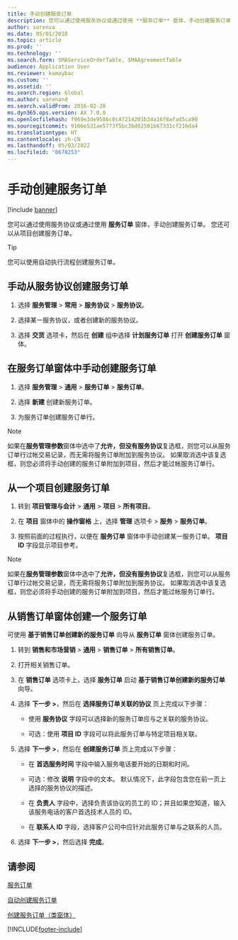 ```yaml
---
title: 手动创建服务订单
description: 您可以通过使用服务协议或通过使用 **服务订单** 窗体，手动创建服务订单。
author: sorenva
ms.date: 05/01/2018
ms.topic: article
ms.prod: ''
ms.technology: ''
ms.search.form: SMAServiceOrderTable, SMAAgreementTable
audience: Application User
ms.reviewer: kamaybac
ms.custom: ''
ms.assetid: ''
ms.search.region: Global
ms.author: sorenand
ms.search.validFrom: 2016-02-28
ms.dyn365.ops.version: AX 7.0.0
ms.openlocfilehash: f969e3de9586c0c47214201b34a16f8afad5ca90
ms.sourcegitcommit: 9166e531ae5773f5bc3bd02501b67331cf216da4
ms.translationtype: HT
ms.contentlocale: zh-CN
ms.lasthandoff: 05/03/2022
ms.locfileid: "8678253"
---
```

# <a name="create-service-orders-manually"></a>手动创建服务订单    

[!include [banner](../includes/banner.md)]


您可以通过使用服务协议或通过使用 **服务订单** 窗体，手动创建服务订单。 您还可以从项目创建服务订单。

> [!TIP]
> <P>您可以使用自动执行流程创建服务订单。 

## <a name="create-a-service-order-manually-from-a-service-agreement"></a>手动从服务协议创建服务订单

1.  选择 **服务管理** \> **常用** \> **服务协议** \> **服务协议**。

2.  选择某一服务协议，或者创建新的服务协议。

3.  选择 **交货** 选项卡，然后在 **创建** 组中选择 **计划服务订单** 打开 **创建服务订单** 窗体。

## <a name="create-a-service-order-manually-in-the-service-orders-form"></a>在服务订单窗体中手动创建服务订单

1.  选择 **服务管理** \> **通用** \> **服务订单** \> **服务订单**。

2.  选择 **新建** 创建新服务订单。

3.  为服务订单创建服务订单行。

> [!NOTE]
> <P>如果在<STRONG>服务管理参数</STRONG>窗体中选中了<STRONG>允许，但没有服务协议</STRONG>复选框，则您可以从服务订单行过帐交易记录，而无需将服务订单附加到服务协议。 如果取消选中该复选框，则您必须将手动创建的服务订单附加到项目，然后才能过帐服务订单行。</P>

## <a name="create-a-service-order-from-a-project"></a>从一个项目创建服务订单

1.  转到 **项目管理与会计** \> **通用** \> **项目** \> **所有项目**。

2.  在 **项目** 窗体中的 **操作窗格** 上，选择 **管理** 选项卡 \> **服务** \> **服务订单**。

3.  按照前面的过程执行，以便在 **服务订单** 窗体中手动创建某一服务订单。 **项目 ID** 字段显示项目参考。

> [!NOTE]
> <P>如果在<STRONG>服务管理参数</STRONG>窗体中选中了<STRONG>允许，但没有服务协议</STRONG>复选框，则您可以从服务订单行过帐交易记录，而无需将服务订单附加到服务协议。 如果取消选中该复选框，则您必须将手动创建的服务订单附加到项目，然后才能过帐服务订单行。</P>

## <a name="create-a-service-order-from-the-sales-order-form"></a>从销售订单窗体创建一个服务订单

可使用 **基于销售订单创建新的服务订单** 向导从 **服务订单** 窗体创建服务订单。

1.  转到 **销售和市场营销** \> **通用** \> **销售订单** \> **所有销售订单**。

2.  打开相关销售订单。

3.  在 **销售订单** 选项卡上，选择 **服务订单** 启动 **基于销售订单创建新的服务订单** 向导。

4.  选择 **下一步 \>**，然后在 **选择服务订单关联的协议** 页上完成以下步骤：
    
      - 使用 **服务协议** 字段可以选择新的服务订单应与之关联的服务协议。
    
      - 可选：使用 **项目 ID** 字段可以将此服务订单与特定项目相关联。

5.  选择 **下一步 \>**，然后在 **创建服务订单** 页上完成以下步骤：
    
      - 在 **首选服务时间** 字段中输入服务电话要开始的日期和时间。
    
      - 可选：修改 **说明** 字段中的文本。 默认情况下，此字段包含您在前一页上选择的服务协议的描述。
    
      - 在 **负责人** 字段中，选择负责该协议的员工的 ID；并且如果您知道，输入该服务电话的客户首选技术人员的 ID。
    
      - 在 **联系人 ID** 字段，选择客户公司中应针对此服务订单与之联系的人员。

6.  选择 **下一步 \>**，然后选择 **完成**。


## <a name="see-also"></a>请参阅

[服务订单](service-orders.md)

[自动创建服务订单](create-service-orders-automatically.md)

[创建服务订单（类窗体）](https://technet.microsoft.com/library/aa553901\(v=ax.60\)) 



[!INCLUDE[footer-include](../../includes/footer-banner.md)]